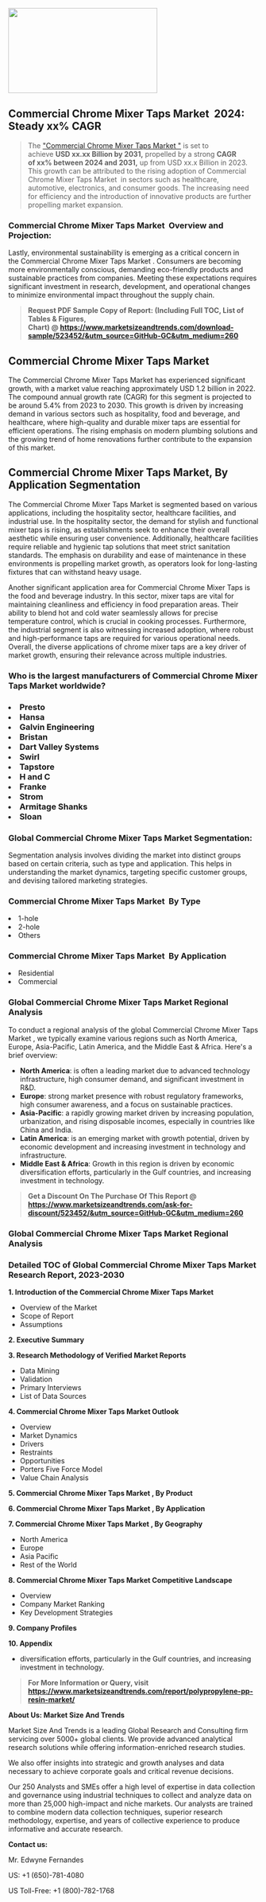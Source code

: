 <p><img class="alignnone size-medium wp-image-20088" src="https://ffe5etoiles.com/wp-content/uploads/2024/12/MST1-300x171.png" alt="" width="300" height="171" /></p><h2 id="ember46" class="ember-view reader-text-block__heading-2">Commercial Chrome Mixer Taps Market &nbsp;2024: Steady&nbsp;xx% CAGR</h2><blockquote id="ember47" class="ember-view reader-text-block__blockquote">The&nbsp;<a class="app-aware-link " href="https://www.marketsizeandtrends.com/download-sample/523452/&utm_source=GitHub-GC&utm_medium=260" target="_blank" data-test-app-aware-link="">"Commercial Chrome Mixer Taps Market "</a>&nbsp;is set to achieve&nbsp;<strong>USD&nbsp;xx.xx&nbsp;Billion by 2031,</strong>&nbsp;propelled by a strong&nbsp;<strong>CAGR of&nbsp;xx% between 2024 and 2031,</strong>&nbsp;up from USD xx.x Billion in 2023. This growth can be attributed to the rising adoption of&nbsp;Commercial Chrome Mixer Taps Market &nbsp;in sectors such as healthcare, automotive, electronics, and consumer goods. The increasing need for efficiency and the introduction of innovative products are further propelling market expansion.</blockquote><h3 id="ember48" class="ember-view reader-text-block__heading-3">Commercial Chrome Mixer Taps Market &nbsp;Overview and Projection:</h3><p id="ember49" class="ember-view reader-text-block__paragraph">Lastly, environmental sustainability is emerging as a critical concern in the&nbsp;Commercial Chrome Mixer Taps Market . Consumers are becoming more environmentally conscious, demanding eco-friendly products and sustainable practices from companies. Meeting these expectations requires significant investment in research, development, and operational changes to minimize environmental impact throughout the supply chain.</p><blockquote id="ember50" class="ember-view reader-text-block__blockquote"><strong>Request PDF Sample Copy of Report: (Including Full TOC, List of Tables &amp; Figures, Chart)&nbsp;@&nbsp;<strong><a href="https://www.marketsizeandtrends.com/download-sample/523452/&utm_source=GitHub-GC&utm_medium=260" target="_blank">https://www.marketsizeandtrends.com/download-sample/523452/&utm_source=GitHub-GC&utm_medium=260</a></strong></strong></blockquote><h3 class=""> <h2>Commercial Chrome Mixer Taps Market</h2><p>The Commercial Chrome Mixer Taps Market has experienced significant growth, with a market value reaching approximately USD 1.2 billion in 2022. The compound annual growth rate (CAGR) for this segment is projected to be around 5.4% from 2023 to 2030. This growth is driven by increasing demand in various sectors such as hospitality, food and beverage, and healthcare, where high-quality and durable mixer taps are essential for efficient operations. The rising emphasis on modern plumbing solutions and the growing trend of home renovations further contribute to the expansion of this market.</p><h2>Commercial Chrome Mixer Taps Market, By Application Segmentation</h2><p>The Commercial Chrome Mixer Taps Market is segmented based on various applications, including the hospitality sector, healthcare facilities, and industrial use. In the hospitality sector, the demand for stylish and functional mixer taps is rising, as establishments seek to enhance their overall aesthetic while ensuring user convenience. Additionally, healthcare facilities require reliable and hygienic tap solutions that meet strict sanitation standards. The emphasis on durability and ease of maintenance in these environments is propelling market growth, as operators look for long-lasting fixtures that can withstand heavy usage.</p><p>Another significant application area for Commercial Chrome Mixer Taps is the food and beverage industry. In this sector, mixer taps are vital for maintaining cleanliness and efficiency in food preparation areas. Their ability to blend hot and cold water seamlessly allows for precise temperature control, which is crucial in cooking processes. Furthermore, the industrial segment is also witnessing increased adoption, where robust and high-performance taps are required for various operational needs. Overall, the diverse applications of chrome mixer taps are a key driver of market growth, ensuring their relevance across multiple industries.</p></h3><h3 id="" class="">Who is the largest manufacturers of&nbsp;Commercial Chrome Mixer Taps Market worldwide?</h3><h3 class=""></Li><Li>Presto</Li><Li> Hansa</Li><Li> Galvin Engineering</Li><Li> Bristan</Li><Li> Dart Valley Systems</Li><Li> Swirl</Li><Li> Tapstore</Li><Li> H and C</Li><Li> Franke</Li><Li> Strom</Li><Li> Armitage Shanks</Li><Li> Sloan</h3><h3 id="ember53" class="ember-view reader-text-block__heading-3">Global&nbsp;Commercial Chrome Mixer Taps Market Segmentation:</h3><p id="ember54" class="ember-view reader-text-block__paragraph">Segmentation analysis involves dividing the market into distinct groups based on certain criteria, such as type and application. This helps in understanding the market dynamics, targeting specific customer groups, and devising tailored marketing strategies.</p><h3 id="" class="">Commercial Chrome Mixer Taps Market &nbsp;By Type</h3><p></Li><Li>1-hole</Li><Li> 2-hole</Li><Li> Others</p><h3 id="" class="">Commercial Chrome Mixer Taps Market &nbsp;By Application</h3><p class=""></Li><Li>Residential</Li><Li> Commercial</p><h3 id="ember62" class="ember-view reader-text-block__heading-3">Global Commercial Chrome Mixer Taps Market Regional Analysis</h3><p id="ember63" class="ember-view reader-text-block__paragraph">To conduct a regional analysis of the global Commercial Chrome Mixer Taps Market , we typically examine various regions such as North America, Europe, Asia-Pacific, Latin America, and the Middle East &amp; Africa. Here's a brief overview:</p><ul><li><strong>North America</strong>: is often a leading market due to advanced technology infrastructure, high consumer demand, and significant investment in R&amp;D.</li><li><strong>Europe</strong>: strong market presence with robust regulatory frameworks, high consumer awareness, and a focus on sustainable practices.</li><li><strong>Asia-Pacific</strong>: a rapidly growing market driven by increasing population, urbanization, and rising disposable incomes, especially in countries like China and India.</li><li><strong>Latin America</strong>: is an emerging market with growth potential, driven by economic development and increasing investment in technology and infrastructure.</li><li><strong>Middle East &amp; Africa</strong>: Growth in this region is driven by economic diversification efforts, particularly in the Gulf countries, and increasing investment in technology.</li></ul><blockquote id="ember61" class="ember-view reader-text-block__blockquote"><strong>Get a Discount On The Purchase Of This Report @ <strong><a href="https://html-cleaner.com/" target="">https://www.marketsizeandtrends.com/ask-for-discount/523452/&utm_source=GitHub-GC&utm_medium=260</a></strong></strong></blockquote><h3 id="ember62" class="ember-view reader-text-block__heading-3">Global Commercial Chrome Mixer Taps Market Regional Analysis</h3><h3 id="" class="">Detailed TOC of Global Commercial Chrome Mixer Taps Market Research Report, 2023-2030</h3><p id="" class=""><strong>1. Introduction of the Commercial Chrome Mixer Taps Market </strong></p><ul><li>Overview of the Market</li><li>Scope of Report</li><li>Assumptions</li></ul><p id="" class=""><strong>2. Executive Summary</strong></p><p id="" class=""><strong>3. Research Methodology of Verified Market Reports</strong></p><ul><li>Data Mining</li><li>Validation</li><li>Primary Interviews</li><li>List of Data Sources</li></ul><p id="" class=""><strong>4. Commercial Chrome Mixer Taps Market Outlook</strong></p><ul><li>Overview</li><li>Market Dynamics</li><li>Drivers</li><li>Restraints</li><li>Opportunities</li><li>Porters Five Force Model</li><li>Value Chain Analysis</li></ul><p id="" class=""><strong>5. Commercial Chrome Mixer Taps Market , By Product</strong></p><p id="" class=""><strong>6. Commercial Chrome Mixer Taps Market , By Application</strong></p><p id="" class=""><strong>7. Commercial Chrome Mixer Taps Market , By Geography</strong></p><ul><li>North America</li><li>Europe</li><li>Asia Pacific</li><li>Rest of the World</li></ul><p id="" class=""><strong>8. Commercial Chrome Mixer Taps Market Competitive Landscape</strong></p><ul><li>Overview</li><li>Company Market Ranking</li><li>Key Development Strategies</li></ul><p id="" class=""><strong>9. Company Profiles</strong></p><p id="" class=""><strong>10. Appendix</strong></p><ul><li>diversification efforts, particularly in the Gulf countries, and increasing investment in technology.</li></ul><blockquote id="ember65" class="ember-view reader-text-block__blockquote"><strong>For More Information or Query, visit <strong><strong><a href="https://html-cleaner.com/" target="">https://www.marketsizeandtrends.com/report/polypropylene-pp-resin-market/</a></strong></strong></strong></blockquote><p id="" class=""><strong>About Us: Market Size And Trends</strong></p><p id="" class="">Market Size And Trends is a leading Global Research and Consulting firm servicing over 5000+ global clients. We provide advanced analytical research solutions while offering information-enriched research studies.</p><p id="" class="">We also offer insights into strategic and growth analyses and data necessary to achieve corporate goals and critical revenue decisions.</p><p id="" class="">Our 250 Analysts and SMEs offer a high level of expertise in data collection and governance using industrial techniques to collect and analyze data on more than 25,000 high-impact and niche markets. Our analysts are trained to combine modern data collection techniques, superior research methodology, expertise, and years of collective experience to produce informative and accurate research.</p><p id="" class=""><strong>Contact us:</strong></p><p id="" class="">Mr. Edwyne Fernandes</p><p id="" class="">US: +1 (650)-781-4080</p><p id="" class="">US Toll-Free: +1 (800)-782-1768</p>
